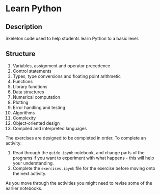 # Learn Python

## Description

Skeleton code used to help students learn Python to a basic level.

## Structure

1. Variables, assignment and operator precedence
2. Control statements
3. Types, type conversions and floating point arithmetic
4. Functions
5. Library functions
6. Data structures
7. Numerical computation
8. Plotting
9. Error handling and testing
10. Algorithms
11. Complexity
12. Object-oriented design
13. Compiled and interpreted languages

The exercises are designed to be completed in order. To complete an activity:

1. Read through the ```guide.ipynb``` notebook, and change parts of the programs if you want to experiment with what happens - this will help your understanding.
2. Complete the ```exercises.ipynb``` file for the exercise before moving onto the next activity.

As you move through the activities you might need to revise some of the earlier notebooks.